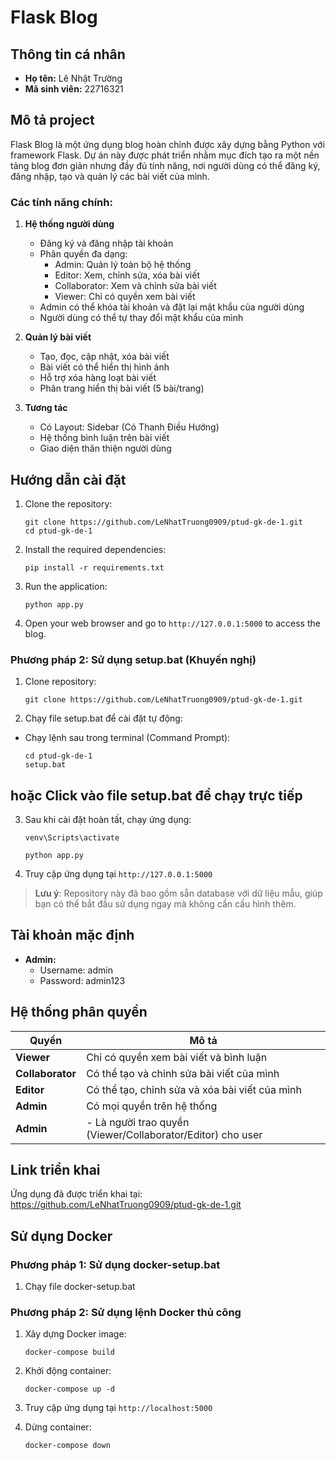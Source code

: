 # Flask Blog

## Thông tin cá nhân
- **Họ tên:** Lê Nhật Trường 
- **Mã sinh viên:** 22716321

## Mô tả project
Flask Blog là một ứng dụng blog hoàn chỉnh được xây dựng bằng Python với framework Flask. Dự án này được phát triển nhằm mục đích tạo ra một nền tảng blog đơn giản nhưng đầy đủ tính năng, nơi người dùng có thể đăng ký, đăng nhập, tạo và quản lý các bài viết của mình.

### Các tính năng chính:
1. **Hệ thống người dùng**
   - Đăng ký và đăng nhập tài khoản
   - Phân quyền đa dạng:
     - Admin: Quản lý toàn bộ hệ thống
     - Editor: Xem, chỉnh sửa, xóa bài viết
     - Collaborator: Xem và chỉnh sửa bài viết
     - Viewer: Chỉ có quyền xem bài viết
   - Admin có thể khóa tài khoản và đặt lại mật khẩu của người dùng
   - Người dùng có thể tự thay đổi mật khẩu của mình

2. **Quản lý bài viết**
   - Tạo, đọc, cập nhật, xóa bài viết
   - Bài viết có thể hiển thị hình ảnh
   - Hỗ trợ xóa hàng loạt bài viết
   - Phân trang hiển thị bài viết (5 bài/trang)

3. **Tương tác**
   - Có Layout: Sidebar (Có Thanh Điều Hướng)
   - Hệ thống bình luận trên bài viết
   - Giao diện thân thiện người dùng

## Hướng dẫn cài đặt

1. Clone the repository:
   ```
   git clone https://github.com/LeNhatTruong0909/ptud-gk-de-1.git
   cd ptud-gk-de-1
   ```
2. Install the required dependencies:
   ```
   pip install -r requirements.txt
   ```

3. Run the application:
   ```
   python app.py
   ```

4. Open your web browser and go to `http://127.0.0.1:5000` to access the blog.

### Phương pháp 2: Sử dụng setup.bat (Khuyến nghị)

1. Clone repository:
   ```
   git clone https://github.com/LeNhatTruong0909/ptud-gk-de-1.git
   ```
2. Chạy file setup.bat để cài đặt tự động:
- Chạy lệnh sau trong terminal (Command Prompt):
   ```
   cd ptud-gk-de-1
   setup.bat
   ```
## hoặc Click vào file setup.bat để chạy trực tiếp

3. Sau khi cài đặt hoàn tất, chạy ứng dụng:
   ```
   venv\Scripts\activate
   
   python app.py
   ```
4. Truy cập ứng dụng tại `http://127.0.0.1:5000`

> **Lưu ý**: Repository này đã bao gồm sẵn database với dữ liệu mẫu, giúp bạn có thể bắt đầu sử dụng ngay mà không cần cấu hình thêm.

## Tài khoản mặc định

- **Admin:**
  - Username: admin
  - Password: admin123

## Hệ thống phân quyền
| Quyền           | Mô tả |
|----------------|------------------------------------------|
| **Viewer**     | Chỉ có quyền xem bài viết và bình luận |
| **Collaborator** | Có thể tạo và chỉnh sửa bài viết của mình |
| **Editor**     | Có thể tạo, chỉnh sửa và xóa bài viết của mình |
| **Admin**      | Có mọi quyền trên hệ thống  |
| **Admin**      | - Là người trao quyền (Viewer/Collaborator/Editor) cho user  |

## Link triển khai
Ứng dụng đã được triển khai tại: https://github.com/LeNhatTruong0909/ptud-gk-de-1.git

## Sử dụng Docker

### Phương pháp 1: Sử dụng docker-setup.bat
1. Chạy file docker-setup.bat

### Phương pháp 2: Sử dụng lệnh Docker thủ công
1. Xây dựng Docker image:
   ```
   docker-compose build
   ```

2. Khởi động container:
   ```
   docker-compose up -d
   ```
3. Truy cập ứng dụng tại `http://localhost:5000`

4. Dừng container:
   ```
   docker-compose down
   ```

